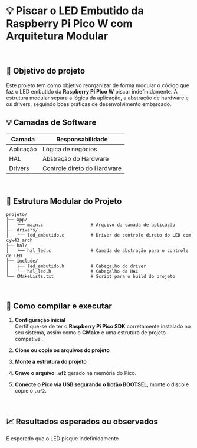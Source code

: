 # 💡 Piscar o LED Embutido da Raspberry Pi Pico W com Arquitetura Modular
<br>

## 🎯 Objetivo do projeto

Este projeto tem como objetivo reorganizar de forma modular o código que faz o LED embutido da **Raspberry Pi Pico W** piscar indefinidamente. A estrutura modular separa a lógica da aplicação, a abstração de hardware e os drivers, seguindo boas práticas de desenvolvimento embarcado.
<br>

## 💡 Camadas de Software

| Camada        | Responsabilidade | 
|--------------------|-----------|
| Aplicação |  Lógica de negócios        |  
| HAL   | Abstração do Hardware    | 
| Drivers   | Controle direto do Hardware    |
<br>

## 📁 Estrutura Modular do Projeto

```text
projeto/
├── app/
│   └── main.c                  # Arquivo da camada de aplicação
├── drivers/
│   └── led_embutido.c          # Driver de controle direto do LED com cyw43_arch
├── hal/
│   └── hal_led.c               # Camada de abstração para o controle de LED
├── include/
│   ├── led_embutido.h          # Cabeçalho do driver
│   └── hal_led.h               # Cabeçalho da HAL
└── CMakeLists.txt              # Script para o build do projeto
```
<br>

## 🧪 Como compilar e executar

1. **Configuração inicial**  
   Certifique-se de ter o **Raspberry Pi Pico SDK** corretamente instalado no seu sistema, assim como o **CMake** e uma estrutura de projeto compatível.

2. **Clone ou copie os arquivos do projeto**

3. **Monte a estrutura do projeto**

4. **Grave o arquivo `.uf2`** gerado na memória do Pico.

5. **Conecte o Pico via USB segurando o botão BOOTSEL**, monte o disco e copie o `.uf2`.
<br>

## 📈 Resultados esperados ou observados
É esperado que o LED pisque indefinidamente